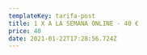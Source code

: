 ```yaml
---
templateKey: tarifa-post
title: 1 X A LA SEMANA ONLINE - 40 €
price: 40
date: 2021-01-22T17:28:56.724Z
---
```

